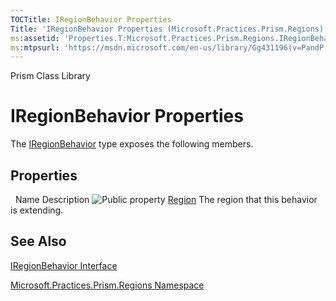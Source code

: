 ```yaml
---
TOCTitle: IRegionBehavior Properties
Title: 'IRegionBehavior Properties (Microsoft.Practices.Prism.Regions)'
ms:assetid: 'Properties.T:Microsoft.Practices.Prism.Regions.IRegionBehavior'
ms:mtpsurl: 'https://msdn.microsoft.com/en-us/library/Gg431196(v=PandP.50)'
---
```


Prism Class Library

IRegionBehavior Properties
==========================

The [IRegionBehavior](https://msdn.microsoft.com/en-us/library/microsoft.practices.prism.regions.iregionbehavior(v=pandp.50)) type exposes the following members.

Properties
----------

<span id="propertyTableToggle"></span>
 
Name
Description
![](https://msdn.microsoft.com/en-us/Gg431196.pubproperty(en-us,PandP.50).gif "Public property")
[Region](https://msdn.microsoft.com/en-us/library/microsoft.practices.prism.regions.iregionbehavior.region(v=pandp.50))
The region that this behavior is extending.

See Also
--------

<span id="seeAlsoToggle"></span>
[IRegionBehavior Interface](https://msdn.microsoft.com/en-us/library/microsoft.practices.prism.regions.iregionbehavior(v=pandp.50))

[Microsoft.Practices.Prism.Regions Namespace](https://msdn.microsoft.com/en-us/library/microsoft.practices.prism.regions(v=pandp.50))

